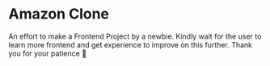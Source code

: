 # Amazon Clone
An effort to make a Frontend Project by a newbie. Kindly wait for the user to learn more frontend and get experience to improve on this further. Thank you for your patience 🤗


